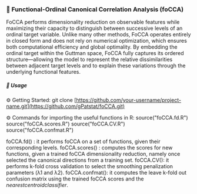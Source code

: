 ### 🚀 Functional-Ordinal Canonical Correlation Analysis (foCCA)
FoCCA performs dimensionality reduction on observable features while maximizing their capacity to distinguish between successive levels of an ordinal target variable. Unlike many other methods, FoCCA operates entirely in closed form and does not rely on numerical optimization, which ensures both computational efficiency and global optimality. By embedding the ordinal target within the Guttman space, FoCCA fully captures its ordered structure—allowing the model to represent the relative dissimilarities between adjacent target levels and to explain these variations through the underlying functional features.

##### 🧪 Usage
⚙️ Getting Started: git clone [https://github.com/your-username/project-name.git](https://github.com/gPatstat/foCCA.git)

⚙️ Commands for importing the useful functions in R:
source("foCCA.fd.R") 
source("foCCA.scores.R") 
source("foCCA.CV.R") 
source("foCCA.confmat.R")

foCCA.fd() : it performs foCCA on a set of functions, given their corresponding levels.
foCCA.scores() : computes the scores for new functions, given a trained foCCA dimensionality reduction, namely once selected the canonical directions from a training set.
foCCA.CV(): it performs k-fold cross validation to select the smoothing penalization parameters (λ1 and λ2).
foCCA.confmat(): it computes the leave k-fold out confusion matrix using the trained foCCA scores and the $nearest centroid classifier$.
